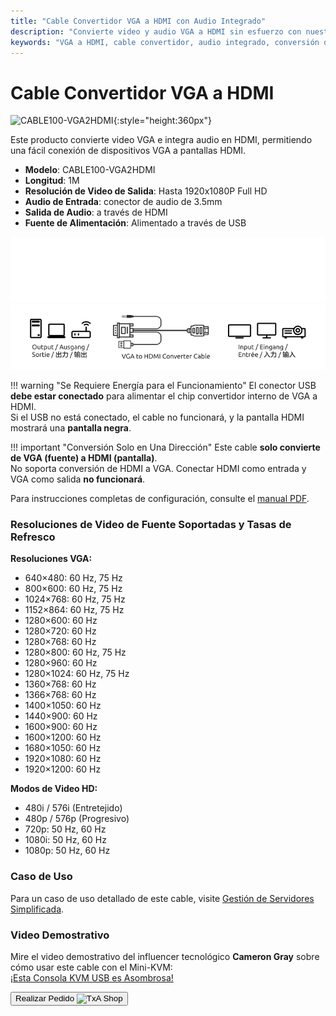 ```yaml
---
title: "Cable Convertidor VGA a HDMI con Audio Integrado"
description: "Convierte video y audio VGA a HDMI sin esfuerzo con nuestro cable convertidor, perfecto para conectar dispositivos antiguos a pantallas modernas."
keywords: "VGA a HDMI, cable convertidor, audio integrado, conversión de video"
---
```


# Cable Convertidor VGA a HDMI

![CABLE100-VGA2HDMI](https://assets.openterface.com/images/product/part/CABLE100-VGA2HDMI-1.webp){:style="height:360px"}

Este producto convierte video VGA e integra audio en HDMI, permitiendo una fácil conexión de dispositivos VGA a pantallas HDMI.

-   **Modelo**: CABLE100-VGA2HDMI
-   **Longitud**: 1M
-   **Resolución de Video de Salida**: Hasta 1920x1080P Full HD
-   **Audio de Entrada**: conector de audio de 3.5mm
-   **Salida de Audio**: a través de HDMI
-   **Fuente de Alimentación**: Alimentado a través de USB

![VGA to HDMI Cable Dark](vga2hdmi-connect-dark.svg#only-dark)
![VGA to HDMI Cable Light](vga2hdmi-connect-light.svg#only-light)

!!! warning "Se Requiere Energía para el Funcionamiento"
    El conector USB **debe estar conectado** para alimentar el chip convertidor interno de VGA a HDMI.  
    Si el USB no está conectado, el cable no funcionará, y la pantalla HDMI mostrará una **pantalla negra**.

!!! important "Conversión Solo en Una Dirección"
    Este cable **solo convierte de VGA (fuente) a HDMI (pantalla)**.  
    No soporta conversión de HDMI a VGA. Conectar HDMI como entrada y VGA como salida **no funcionará**.

Para instrucciones completas de configuración, consulte el [manual PDF](https://github.com/TechxArtisanStudio/Openterface/blob/main/product-printed-materials/vga2hdmi-manual-300-100-2040928.pdf).

### Resoluciones de Video de Fuente Soportadas y Tasas de Refresco

**Resoluciones VGA:**

-   640×480: 60 Hz, 75 Hz
-   800×600: 60 Hz, 75 Hz
-   1024×768: 60 Hz, 75 Hz
-   1152×864: 60 Hz, 75 Hz
-   1280×600: 60 Hz
-   1280×720: 60 Hz
-   1280×768: 60 Hz
-   1280×800: 60 Hz, 75 Hz
-   1280×960: 60 Hz
-   1280×1024: 60 Hz, 75 Hz
-   1360×768: 60 Hz
-   1366×768: 60 Hz
-   1400×1050: 60 Hz
-   1440×900: 60 Hz
-   1600×900: 60 Hz
-   1600×1200: 60 Hz
-   1680×1050: 60 Hz
-   1920×1080: 60 Hz
-   1920×1200: 60 Hz

**Modos de Video HD:**

-   480i / 576i (Entretejido)
-   480p / 576p (Progresivo)
-   720p: 50 Hz, 60 Hz
-   1080i: 50 Hz, 60 Hz
-   1080p: 50 Hz, 60 Hz

### Caso de Uso

Para un caso de uso detallado de este cable, visite [Gestión de Servidores Simplificada](/use-cases/#streamlined-server-management).

### Video Demostrativo

Mire el video demostrativo del influencer tecnológico **Cameron Gray** sobre cómo usar este cable con el Mini-KVM:  
[¡Esta Consola KVM USB es Asombrosa!](https://youtu.be/xAEQpWyfY-c?si=auB5NtqHVw2C7iIK&t=1693)

<button class="md-button" onclick="window.location.href='https://shop.techxartisan.com/products/vga-to-hdmi-converter-cable'"> Realizar Pedido <img src="https://assets.openterface.com/images/trademark/txa.svg" alt="TxA Shop" style="vertical-align: middle; height: 20px;"></button>

